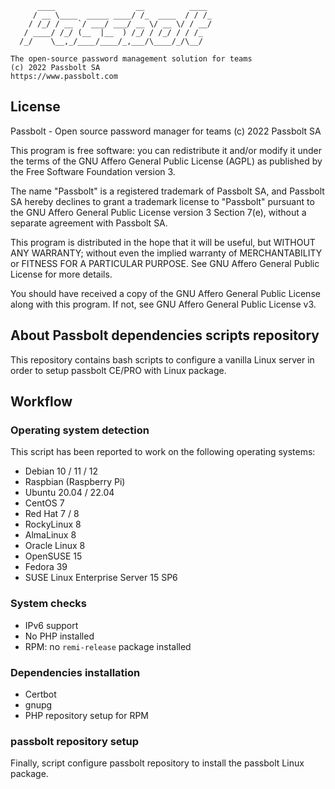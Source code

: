 
	      ____                  __          ____
	     / __ \____  _____ ____/ /_  ____  / / /_
	    / /_/ / __ `/ ___/ ___/ __ \/ __ \/ / __/
	   / ____/ /_/ (__  |__  ) /_/ / /_/ / / /_
	  /_/    \__,_/____/____/_,___/\____/_/\__/
	
	The open-source password management solution for teams
	(c) 2022 Passbolt SA
	https://www.passbolt.com

## License

Passbolt - Open source password manager for teams
(c) 2022 Passbolt SA

This program is free software: you can redistribute it and/or modify it under the terms of the GNU Affero General 
Public License (AGPL) as published by the Free Software Foundation version 3.

The name "Passbolt" is a registered trademark of Passbolt SA, and Passbolt SA hereby declines to grant a trademark 
license to "Passbolt" pursuant to the GNU Affero General Public License version 3 Section 7(e), without a separate 
agreement with Passbolt SA.

This program is distributed in the hope that it will be useful, but WITHOUT ANY WARRANTY; without even the implied 
warranty of MERCHANTABILITY or FITNESS FOR A PARTICULAR PURPOSE. See GNU Affero General Public License for more details.

You should have received a copy of the GNU Affero General Public License along with this program. If not, see GNU 
Affero General Public License v3.

## About Passbolt dependencies scripts repository

This repository contains bash scripts to configure a vanilla Linux server in order to setup passbolt CE/PRO with Linux package.

## Workflow

### Operating system detection

This script has been reported to work on the following operating systems:

* Debian 10 / 11 / 12
* Raspbian (Raspberry Pi)
* Ubuntu 20.04 / 22.04
* CentOS 7
* Red Hat 7 / 8
* RockyLinux 8
* AlmaLinux 8
* Oracle Linux 8
* OpenSUSE 15
* Fedora 39
* SUSE Linux Enterprise Server 15 SP6

### System checks

* IPv6 support
* No PHP installed
* RPM: no `remi-release` package installed

### Dependencies installation

* Certbot
* gnupg
* PHP repository setup for RPM

### passbolt repository setup

Finally, script configure passbolt repository to install the passbolt Linux package.